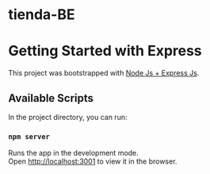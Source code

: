 # tienda-BE
# Getting Started with Express

This project was bootstrapped with [Node Js + Express Js](https://expressjs.com/es/).

## Available Scripts

In the project directory, you can run:

### `npm server`

Runs the app in the development mode.\
Open [http://localhost:3001](http://localhost:3001) to view it in the browser.

